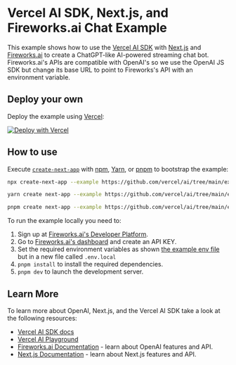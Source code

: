 # Vercel AI SDK, Next.js, and Fireworks.ai Chat Example

This example shows how to use the [Vercel AI SDK](https://sdk.vercel.ai/docs) with [Next.js](https://nextjs.org/) and [Fireworks.ai](https://app.fireworks.ai) to create a ChatGPT-like AI-powered streaming chat bot. Fireworks.ai's APIs are compatible with OpenAI's so we use the OpenAI JS SDK but change its base URL to point to Fireworks's API with an environment variable.

## Deploy your own

Deploy the example using [Vercel](https://vercel.com?utm_source=github&utm_medium=readme&utm_campaign=ai-sdk-example):

[![Deploy with Vercel](https://vercel.com/button)](https://vercel.com/new/clone?repository-url=https%3A%2F%2Fgithub.com%2Fvercel%2Fai%2Ftree%2Fmain%2Fexamples%2Fnext-fireworks&env=OPENAI_API_KEY&envDescription=Fireworks%20API%20Key&envLink=https%3A%2F%2Fplatform.openai.com%2Faccount%2Fapi-keys&project-name=vercel-ai-chat-fireworks&repository-name=vercel-ai-chat-fireworks)

## How to use

Execute [`create-next-app`](https://github.com/vercel/next.js/tree/canary/packages/create-next-app) with [npm](https://docs.npmjs.com/cli/init), [Yarn](https://yarnpkg.com/lang/en/docs/cli/create/), or [pnpm](https://pnpm.io) to bootstrap the example:

```bash
npx create-next-app --example https://github.com/vercel/ai/tree/main/examples/next-fireworks next-fireworks-app
```

```bash
yarn create next-app --example https://github.com/vercel/ai/tree/main/examples/next-fireworks next-fireworks-app
```

```bash
pnpm create next-app --example https://github.com/vercel/ai/tree/main/examples/next-fireworks next-fireworks-app
```

To run the example locally you need to:

1. Sign up at [Fireworks.ai's Developer Platform](https://app.fireworks.ai/login).
2. Go to [Fireworks.ai's dashboard](https://app.fireworks.ai/users?tab=apps) and create an API KEY.
3. Set the required environment variables as shown [the example env file](./.env.local.example) but in a new file called `.env.local`
4. `pnpm install` to install the required dependencies.
5. `pnpm dev` to launch the development server.

## Learn More

To learn more about OpenAI, Next.js, and the Vercel AI SDK take a look at the following resources:

- [Vercel AI SDK docs](https://sdk.vercel.ai/docs)
- [Vercel AI Playground](https://play.vercel.ai)
- [Fireworks.ai Documentation](https://readme.fireworks.ai/docs) - learn about OpenAI features and API.
- [Next.js Documentation](https://nextjs.org/docs) - learn about Next.js features and API.
